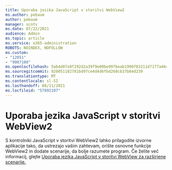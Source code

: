 ```yaml
---
title: Uporaba jezika JavaScript v storitvi WebView2
ms.author: pebaum
author: pebaum
manager: scotv
ms.date: 07/22/2021
audience: Admin
ms.topic: article
ms.service: o365-administration
ROBOTS: NOINDEX, NOFOLLOW
ms.custom:
- "12051"
- "9007100"
ms.openlocfilehash: 5ab4d07a9f292d2a39f9e00be997beab1990f83211d7177a46cc310effbe4553
ms.sourcegitcommit: 920051182781bd97ce4d4d6fbd268cb37b84d239
ms.translationtype: MT
ms.contentlocale: sl-SI
ms.lasthandoff: 08/11/2021
ms.locfileid: "57892107"
---
```

# <a name="use-javascript-in-webview2"></a>Uporaba jezika JavaScript v storitvi WebView2

S kontrolniki JavaScript v storitvi WebView2 lahko prilagodite izvorne aplikacije tako, da ustrezajo vašim zahtevam, orište osnovne funkcije WebView2 in dodate scenarije, da bolje razumete program. Če želite več informacij, glejte [Uporaba jezika JavaScript v storitvi WebView za razširjene scenarije.](https://docs.microsoft.com/microsoft-edge/webview2/how-to/javascript)

